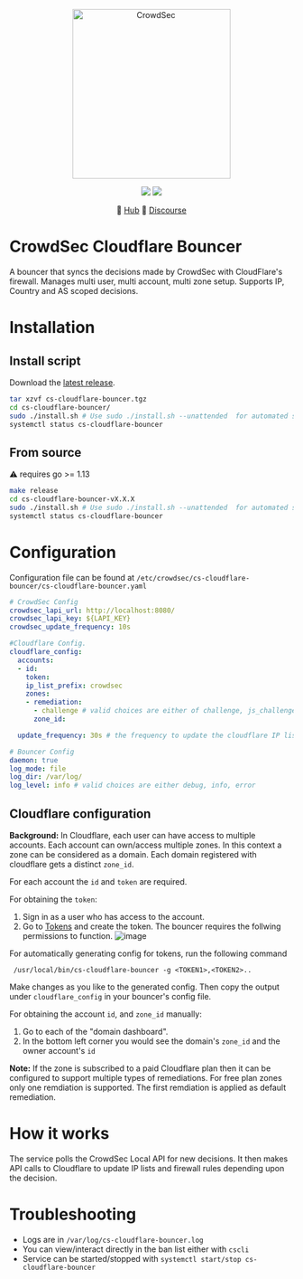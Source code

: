 <p align="center">
<img src="https://github.com/crowdsecurity/cs-cloudflare-bouncer/raw/main/docs/assets/crowdsec_cloudfare.png" alt="CrowdSec" title="CrowdSec" width="280" height="300" />
</p>
<p align="center">
<img src="https://img.shields.io/badge/build-pass-green">
<img src="https://img.shields.io/badge/tests-pass-green">
</p>
<p align="center">
&#x1F4A0; <a href="https://hub.crowdsec.net">Hub</a>
&#128172; <a href="https://discourse.crowdsec.net">Discourse </a>
</p>

# CrowdSec Cloudflare Bouncer

A bouncer that syncs the decisions made by CrowdSec with CloudFlare's firewall. Manages multi user, multi account, multi zone setup. Supports IP, Country and AS scoped decisions.

# Installation

## Install script

Download the [latest release](https://github.com/crowdsecurity/cs-cloudflare-bouncer/releases).

```bash
tar xzvf cs-cloudflare-bouncer.tgz
cd cs-cloudflare-bouncer/
sudo ./install.sh # Use sudo ./install.sh --unattended  for automated setup
systemctl status cs-cloudflare-bouncer
```


## From source

:warning: requires go >= 1.13

```bash
make release
cd cs-cloudflare-bouncer-vX.X.X
sudo ./install.sh # Use sudo ./install.sh --unattended  for automated setup
systemctl status cs-cloudflare-bouncer
```

# Configuration

Configuration file can be found at `/etc/crowdsec/cs-cloudflare-bouncer/cs-cloudflare-bouncer.yaml`

```yaml
# CrowdSec Config
crowdsec_lapi_url: http://localhost:8080/
crowdsec_lapi_key: ${LAPI_KEY}
crowdsec_update_frequency: 10s

#Cloudflare Config. 
cloudflare_config:
  accounts: 
  - id: 
    token: 
    ip_list_prefix: crowdsec
    zones:
    - remediation: 
      - challenge # valid choices are either of challenge, js_challenge, block
      zone_id: 

  update_frequency: 30s # the frequency to update the cloudflare IP list 

# Bouncer Config
daemon: true
log_mode: file
log_dir: /var/log/ 
log_level: info # valid choices are either debug, info, error 
```

## Cloudflare configuration

**Background:** In Cloudflare, each user can have access to multiple accounts. Each account can own/access multiple zones. In this context a zone can be considered as a domain. Each domain registered with cloudflare gets a distinct `zone_id`.

For each account the `id` and `token` are required.

For obtaining the `token`:
1. Sign in as a user who has access to the account.
2. Go to [Tokens](https://dash.cloudflare.com/profile/api-tokens) and create the token. The bouncer requires the follwing permissions to function.
![image](https://raw.githubusercontent.com/crowdsecurity/cs-cloudflare-bouncer/main/docs/assets/token_permissions.png)

For automatically generating config for tokens, run the following command
```
 /usr/local/bin/cs-cloudflare-bouncer -g <TOKEN1>,<TOKEN2>..
```

Make changes as you like to the generated config. Then copy the output under `cloudflare_config` in your bouncer's config file.

For obtaining the account `id`, and `zone_id` manually:

1. Go to each of the "domain dashboard".
2. In the bottom left corner you would see the domain's `zone_id` and the owner account's `id`

**Note:** If the zone is subscribed to a paid Cloudflare plan then it can be configured to support multiple types of remediations. For free plan zones only one remdiation is supported. The first remdiation is applied as default remediation.

# How it works

The service polls the CrowdSec Local API for new decisions. It then makes API calls to Cloudflare
to update IP lists and firewall rules depending upon the decision.


# Troubleshooting

 - Logs are in `/var/log/cs-cloudflare-bouncer.log`
 - You can view/interact directly in the ban list either with `cscli`
 - Service can be started/stopped with `systemctl start/stop cs-cloudflare-bouncer`

